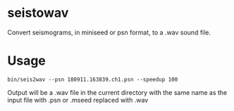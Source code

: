 # seistowav
Convert seismograms, in miniseed or psn format, to a .wav sound file. 

# Usage
```
bin/seis2wav --psn 180911.163839.ch1.psn --speedup 100
```

Output will be a .wav file in the current directory with the same name as the input file with .psn or .mseed replaced with .wav

